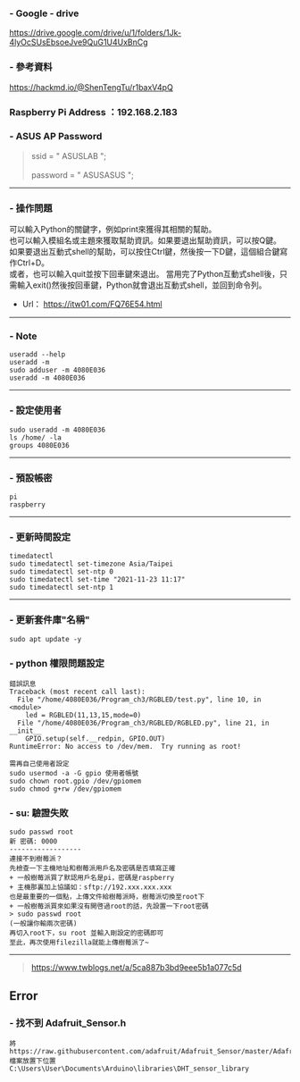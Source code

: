 ### - Google - drive
https://drive.google.com/drive/u/1/folders/1Jk-4lyOcSUsEbsoeJve9QuG1U4UxBnCg
### - 參考資料
https://hackmd.io/@ShenTengTu/r1baxV4pQ

### Raspberry Pi Address ：192.168.2.183

### - ASUS AP Password
> ssid = " ASUSLAB "; <br><br>
> password = " ASUSASUS ";
------------------------
### - 操作問題
可以輸入Python的關鍵字，例如print來獲得其相關的幫助。<br> 也可以輸入模組名或主題來獲取幫助資訊。如果要退出幫助資訊，可以按Q鍵。<br> 如果要退出互動式shell的幫助，可以按住Ctrl鍵，然後按一下D鍵，這個組合鍵寫作Ctrl+D。<br> 或者，也可以輸入quit並按下回車鍵來退出。 當用完了Python互動式shell後，只需輸入exit()然後按回車鍵，Python就會退出互動式shell，並回到命令列。 
 - Url： https://itw01.com/FQ76E54.html
------------------------
### - Note
```
useradd --help
useradd -m
sudo adduser -m 4080E036
useradd -m 4080E036
```
------------------------
### - 設定使用者
```
sudo useradd -m 4080E036
ls /home/ -la
groups 4080E036
```
------------------------
###  - 預設帳密
```
pi
raspberry
```
------------------------
###  - 更新時間設定
```
timedatectl
sudo timedatectl set-timezone Asia/Taipei
sudo timedatectl set-ntp 0
sudo timedatectl set-time "2021-11-23 11:17"
sudo timedatectl set-ntp 1
```
------------------------
###  - 更新套件庫"名稱"
```
sudo apt update -y
```
###  - python 權限問題設定
```
錯誤訊息
Traceback (most recent call last):
  File "/home/4080E036/Program_ch3/RGBLED/test.py", line 10, in <module>
    led = RGBLED(11,13,15,mode=0)
  File "/home/4080E036/Program_ch3/RGBLED/RGBLED.py", line 21, in __init__
    GPIO.setup(self.__redpin, GPIO.OUT)
RuntimeError: No access to /dev/mem.  Try running as root!

需再自己使用者設定
sudo usermod -a -G gpio 使用者帳號
sudo chown root.gpio /dev/gpiomem
sudo chmod g+rw /dev/gpiomem
```
### - su: 驗證失敗
```
sudo passwd root
新 密碼: 0000
------------------
連接不到樹莓派？
先檢查一下主機地址和樹莓派用戶名及密碼是否填寫正確
+ 一般樹莓派買了默認用戶名是pi，密碼是raspberry
+ 主機那裏加上協議如：sftp://192.xxx.xxx.xxx
也是最重要的一個點，上傳文件給樹莓派時，樹莓派切換至root下
+ 一般樹莓派買來如果沒有開啓過root的話，先設置一下root密碼
> sudo passwd root
(一般讓你輸兩次密碼)
再切入root下，su root 並輸入剛設定的密碼即可
至此，再次使用filezilla就能上傳樹莓派了~
```
----
> https://www.twblogs.net/a/5ca887b3bd9eee5b1a077c5d
## Error
### - 找不到 Adafruit_Sensor.h
```
將 https://raw.githubusercontent.com/adafruit/Adafruit_Sensor/master/Adafruit_Sensor.h 檔案放置下位置
C:\Users\User\Documents\Arduino\libraries\DHT_sensor_library
```
